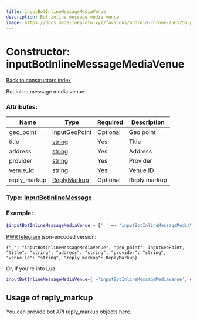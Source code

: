 ```yaml
---
title: inputBotInlineMessageMediaVenue
description: Bot inline message media venue
image: https://docs.madelineproto.xyz/favicons/android-chrome-256x256.png
---
```

# Constructor: inputBotInlineMessageMediaVenue  
[Back to constructors index](index.md)



Bot inline message media venue

### Attributes:

| Name     |    Type       | Required | Description |
|----------|---------------|----------|-------------|
|geo\_point|[InputGeoPoint](../types/InputGeoPoint.md) | Optional|Geo point|
|title|[string](../types/string.md) | Yes|Title|
|address|[string](../types/string.md) | Yes|Address|
|provider|[string](../types/string.md) | Yes|Provider|
|venue\_id|[string](../types/string.md) | Yes|Venue ID|
|reply\_markup|[ReplyMarkup](../types/ReplyMarkup.md) | Optional|Reply markup|



### Type: [InputBotInlineMessage](../types/InputBotInlineMessage.md)


### Example:

```php
$inputBotInlineMessageMediaVenue = ['_' => 'inputBotInlineMessageMediaVenue', 'geo_point' => InputGeoPoint, 'title' => 'string', 'address' => 'string', 'provider' => 'string', 'venue_id' => 'string', 'reply_markup' => ReplyMarkup];
```  

[PWRTelegram](https://pwrtelegram.xyz) json-encoded version:

```
{"_": "inputBotInlineMessageMediaVenue", "geo_point": InputGeoPoint, "title": "string", "address": "string", "provider": "string", "venue_id": "string", "reply_markup": ReplyMarkup}
```


Or, if you're into Lua:

```lua
inputBotInlineMessageMediaVenue={_='inputBotInlineMessageMediaVenue', geo_point=InputGeoPoint, title='string', address='string', provider='string', venue_id='string', reply_markup=ReplyMarkup}

```



## Usage of reply_markup

You can provide bot API reply_markup objects here.  


